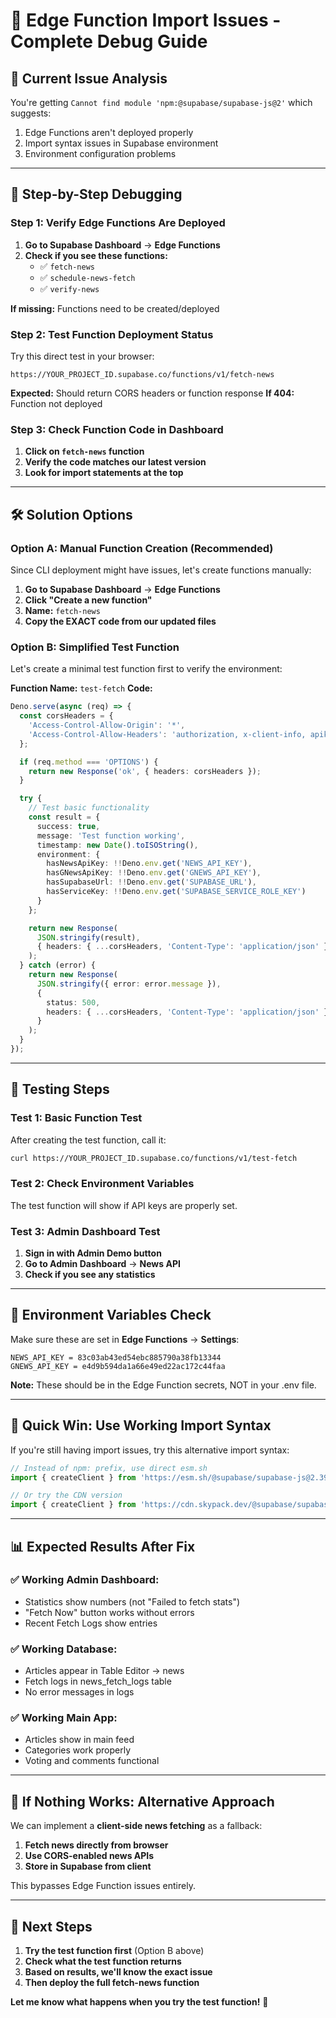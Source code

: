 # 🔧 Edge Function Import Issues - Complete Debug Guide

## 🚨 **Current Issue Analysis**

You're getting `Cannot find module 'npm:@supabase/supabase-js@2'` which suggests:
1. Edge Functions aren't deployed properly
2. Import syntax issues in Supabase environment
3. Environment configuration problems

---

## 🎯 **Step-by-Step Debugging**

### **Step 1: Verify Edge Functions Are Deployed**

1. **Go to Supabase Dashboard** → **Edge Functions**
2. **Check if you see these functions:**
   - ✅ `fetch-news`
   - ✅ `schedule-news-fetch` 
   - ✅ `verify-news`

**If missing:** Functions need to be created/deployed

### **Step 2: Test Function Deployment Status**

Try this direct test in your browser:
```
https://YOUR_PROJECT_ID.supabase.co/functions/v1/fetch-news
```

**Expected:** Should return CORS headers or function response
**If 404:** Function not deployed

### **Step 3: Check Function Code in Dashboard**

1. **Click on `fetch-news` function**
2. **Verify the code matches our latest version**
3. **Look for import statements at the top**

---

## 🛠️ **Solution Options**

### **Option A: Manual Function Creation (Recommended)**

Since CLI deployment might have issues, let's create functions manually:

1. **Go to Supabase Dashboard** → **Edge Functions**
2. **Click "Create a new function"**
3. **Name:** `fetch-news`
4. **Copy the EXACT code from our updated files**

### **Option B: Simplified Test Function**

Let's create a minimal test function first to verify the environment:

**Function Name:** `test-fetch`
**Code:**
```typescript
Deno.serve(async (req) => {
  const corsHeaders = {
    'Access-Control-Allow-Origin': '*',
    'Access-Control-Allow-Headers': 'authorization, x-client-info, apikey, content-type',
  };

  if (req.method === 'OPTIONS') {
    return new Response('ok', { headers: corsHeaders });
  }

  try {
    // Test basic functionality
    const result = {
      success: true,
      message: 'Test function working',
      timestamp: new Date().toISOString(),
      environment: {
        hasNewsApiKey: !!Deno.env.get('NEWS_API_KEY'),
        hasGNewsApiKey: !!Deno.env.get('GNEWS_API_KEY'),
        hasSupabaseUrl: !!Deno.env.get('SUPABASE_URL'),
        hasServiceKey: !!Deno.env.get('SUPABASE_SERVICE_ROLE_KEY')
      }
    };

    return new Response(
      JSON.stringify(result),
      { headers: { ...corsHeaders, 'Content-Type': 'application/json' } }
    );
  } catch (error) {
    return new Response(
      JSON.stringify({ error: error.message }),
      { 
        status: 500, 
        headers: { ...corsHeaders, 'Content-Type': 'application/json' } 
      }
    );
  }
});
```

---

## 🧪 **Testing Steps**

### **Test 1: Basic Function Test**
After creating the test function, call it:
```bash
curl https://YOUR_PROJECT_ID.supabase.co/functions/v1/test-fetch
```

### **Test 2: Check Environment Variables**
The test function will show if API keys are properly set.

### **Test 3: Admin Dashboard Test**
1. **Sign in with Admin Demo button**
2. **Go to Admin Dashboard** → **News API**
3. **Check if you see any statistics**

---

## 🔑 **Environment Variables Check**

Make sure these are set in **Edge Functions** → **Settings**:

```
NEWS_API_KEY = 83c03ab43ed54ebc885790a38fb13344
GNEWS_API_KEY = e4d9b594da1a66e49ed22ac172c44faa
```

**Note:** These should be in the Edge Function secrets, NOT in your .env file.

---

## 🎯 **Quick Win: Use Working Import Syntax**

If you're still having import issues, try this alternative import syntax:

```typescript
// Instead of npm: prefix, use direct esm.sh
import { createClient } from 'https://esm.sh/@supabase/supabase-js@2.39.0';

// Or try the CDN version
import { createClient } from 'https://cdn.skypack.dev/@supabase/supabase-js@2.39.0';
```

---

## 📊 **Expected Results After Fix**

### **✅ Working Admin Dashboard:**
- Statistics show numbers (not "Failed to fetch stats")
- "Fetch Now" button works without errors
- Recent Fetch Logs show entries

### **✅ Working Database:**
- Articles appear in Table Editor → news
- Fetch logs in news_fetch_logs table
- No error messages in logs

### **✅ Working Main App:**
- Articles show in main feed
- Categories work properly
- Voting and comments functional

---

## 🚨 **If Nothing Works: Alternative Approach**

We can implement a **client-side news fetching** as a fallback:

1. **Fetch news directly from browser**
2. **Use CORS-enabled news APIs**
3. **Store in Supabase from client**

This bypasses Edge Function issues entirely.

---

## 🎯 **Next Steps**

1. **Try the test function first** (Option B above)
2. **Check what the test function returns**
3. **Based on results, we'll know the exact issue**
4. **Then deploy the full fetch-news function**

**Let me know what happens when you try the test function!** 🚀
